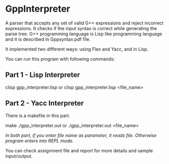 # GppInterpreter

A parser that accepts any set of valid G++ expressions and reject incorrect expressions. 
It checks if the input syntax is correct while generating the parse tree.
G++ programming language is Lisp like programming language and it is described in Gppsyntax.pdf file.  

It implemented two different ways: using Flex and Yacc, and in Lisp.  

You can run this program with following commands:  

## Part 1 - Lisp Interpreter  

clisp gpp_interpreter.lisp or clisp gpp_interpreter.lisp <file_name>  

## Part 2 - Yacc Interpreter  

There is a makefile in this part.  
  
make
./gpp_interpreter.out or ./gpp_interpreter.out <file_name> 
  
*In both part, if you enter file name as parameter, it reads file. Otherwise program enters into REPL mode.*  

You can check assignment file and report for more details and sample input/output.





